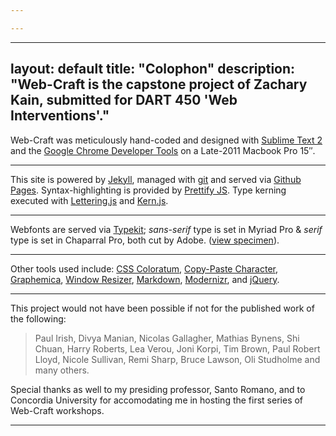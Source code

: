 ```yaml
---

---
```

---
layout: default
title: "Colophon"
description: "Web-Craft is the capstone project of Zachary Kain, submitted for DART 450 'Web Interventions'."
---

Web-Craft was meticulously hand-coded and designed with [Sublime Text 2](sublimetext.com) and the [Google Chrome Developer Tools](https://developers.google.com/chrome-developer-tools/) on a Late-2011 Macbook Pro 15″.

---

This site is powered by [Jekyll](https://github.com/mojombo/jekyll), managed with [git](http://git-scm.com/) and served via [Github Pages](http://help.github.com/pages/). Syntax-highlighting is provided by [Prettify JS](http://code.google.com/p/google-code-prettify/). Type kerning executed with [Lettering.js](http://letteringjs.com/) and [Kern.js](www.kernjs.com).

---

Webfonts are served via [Typekit](http://typekit.com); _sans-serif_ type is set in Myriad Pro & _serif_ type is set in Chaparral Pro, both cut by Adobe. ([view specimen](https://typekit.com/colophons/fhz3axp)).

---

Other tools used include: [CSS Coloratum](http://css.coloratum.com/), [Copy-Paste Character](http://copypastecharacter.com), [Graphemica](http://graphemica.com), [Window Resizer](https://chrome.google.com/webstore/detail/kkelicaakdanhinjdeammmilcgefonfh), [Markdown](daringfireball.net/projects/markdown/), [Modernizr](http://modernizr.com), and [jQuery](http://jquery.com).

---

This project would not have been possible if not for the published work of the following:

> Paul Irish, Divya Manian, Nicolas Gallagher, Mathias Bynens, Shi Chuan, Harry Roberts, Lea Verou, Joni Korpi, Tim Brown, Paul Robert Lloyd, Nicole Sullivan, Remi Sharp, Bruce Lawson, Oli Studholme and many others. 

Special thanks as well to my presiding professor, Santo Romano, and to Concordia University for accomodating me in hosting the first series of Web-Craft workshops.

---

